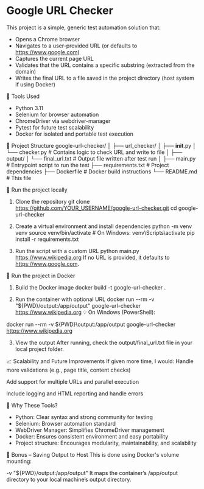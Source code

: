 # Google URL Checker
This project is a simple, generic test automation solution that:
- Opens a Chrome browser
- Navigates to a user-provided URL (or defaults to https://www.google.com)
- Captures the current page URL
- Validates that the URL contains a specific substring (extracted from the domain)
- Writes the final URL to a file saved in the project directory (host system if using Docker)

🧰 Tools Used
- Python 3.11
- Selenium for browser automation
- ChromeDriver via webdriver-manager
- Pytest for future test scalability
- Docker for isolated and portable test execution

📁 Project Structure
google-url-checker/
│
├── url_checker/
│   ├── __init__.py
│   └── checker.py           # Contains logic to check URL and write to file
│
├── output/
│   └── final_url.txt        # Output file written after test run
│
├── main.py                  # Entrypoint script to run the test
├── requirements.txt         # Project dependencies
├── Dockerfile               # Docker build instructions
└── README.md                # This file

🚀 Run the project locally

1. Clone the repository
git clone https://github.com/YOUR_USERNAME/google-url-checker.git
cd google-url-checker

2. Create a virtual environment and install dependencies
python -m venv venv
source venv/bin/activate      # On Windows: venv\Scripts\activate
pip install -r requirements.txt

3. Run the script with a custom URL
python main.py https://www.wikipedia.org
If no URL is provided, it defaults to https://www.google.com.

🐳 Run the project in Docker

1. Build the Docker image
docker build -t google-url-checker .

2. Run the container with optional URL
docker run --rm -v "${PWD}/output:/app/output" google-url-checker https://www.wikipedia.org
💡 On Windows (PowerShell):

docker run --rm -v ${PWD}\output:/app/output google-url-checker https://www.wikipedia.org

3. View the output
After running, check the output/final_url.txt file in your local project folder.

📈 Scalability and Future Improvements
If given more time, I would:
Handle more validations (e.g., page title, content checks)

Add support for multiple URLs and parallel execution

Include logging and HTML reporting and handle errors

🧠 Why These Tools?
- Python: Clear syntax and strong community for testing
- Selenium: Browser automation standard
- WebDriver Manager: Simplifies ChromeDriver management
- Docker: Ensures consistent environment and easy portability
- Project structure: Encourages modularity, maintainability, and scalability

🏁 Bonus – Saving Output to Host
This is done using Docker's volume mounting:

-v "${PWD}/output:/app/output"
It maps the container’s /app/output directory to your local machine’s output directory.
